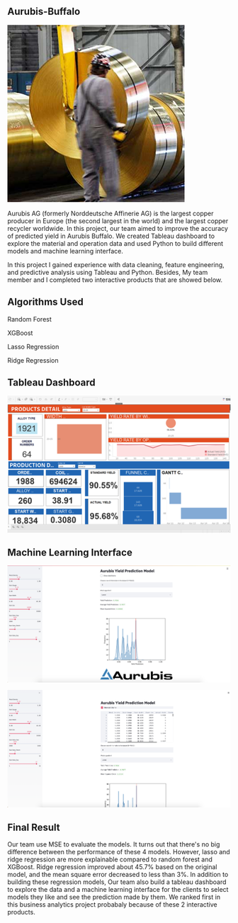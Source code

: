 ## Aurubis-Buffalo

![alt tag](https://github.com/Ze-Long/Ze-Long.github.io/blob/master/images/copper_strip.jpg)

Aurubis AG (formerly Norddeutsche Affinerie AG) is the largest copper producer in Europe (the second largest in the world) and the largest copper recycler worldwide. In this project, our team aimed to improve the accuracy of predicted yield in Aurubis Buffalo. We created Tableau dashboard to explore the material and operation data and used Python to build different models and machine learning interface.

In this project I gained experience with data cleaning, feature engineering, and predictive analysis using Tableau and Python. Besides, My team member and I completed two interactive products that are showed below.

## Algorithms Used
Random Forest

XGBoost

Lasso Regression

Ridge Regression
  
## Tableau Dashboard

![alt tag](https://github.com/Ze-Long/Ze-Long.github.io/blob/master/images/Tableau%20Dashboard.png)

## Machine Learning Interface

![alt tag](https://github.com/Ze-Long/Ze-Long.github.io/blob/master/images/Streamlit1.png)

![alt tag](https://github.com/Ze-Long/Ze-Long.github.io/blob/master/images/Streamlit2.png)

## Final Result

Our team use MSE to evaluate the models. It turns out that there's no big difference between the performance of these 4 models. However, lasso and ridge regression are more explainable compared to random forest and XGBoost. Ridge regression improved about 45.7% based on the original model, and the mean square error decreased to less than 3%. In addition to building these regression models, Our team also build a tableau dashboard to explore the data and a machine learning interface for the clients to select models they like and see the prediction made by them. We ranked first in this business analytics project probabaly because of these 2 interactive products.
